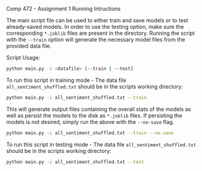 Comp 472 - Assignment 1 Running Intructions

The main script file can be used to either train and save models or to test already-saved models. In order to use the testing option, make sure the corresponding `*.joblib` files are present in the directory. Running the script with the `--train` option will generate the necessary model files from the provided data file.

Script Usage: 
```sh
python main.py -i <datafile> [--train | --test]
```

To run this script in training mode - The data file `all_sentiment_shuffled.txt` should be in the scripts working directory:

```sh
python main.py -i all_sentiment_shuffled.txt --train
```

This will generate output files containing the overall stats of the models as well as persist the models to the disk as `*.joblib` files. If persisting the models is not desired, simply run the above with the `--no-save` flag.

```sh
python main.py -i all_sentiment_shuffled.txt --train --no-save 
```

To run this script in testing mode - The data file `all_sentiment_shuffled.txt` should be in the scripts working directory:

```sh
python main.py -i all_sentiment_shuffled.txt --test
```
